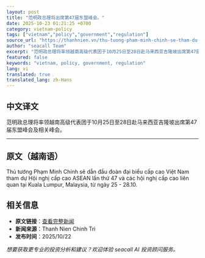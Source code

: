 ```yaml
---
layout: post
title: "范明政总理将出席第47届东盟峰会。"
date: 2025-10-23 01:21:25 +0700
category: vietnam-policy
tags: ["vietnam","policy","government","regulation"]
source_url: "https://thanhnien.vn/thu-tuong-pham-minh-chinh-se-tham-du-hoi-nghi-cap-cao-asean-lan-thu-47-185251022161835455.htm"
author: "seacall Team"
excerpt: "范明政总理将率领越南高级代表团于10月25日至28日赴马来西亚吉隆坡出席第47届东盟峰会及相关峰会。..."
featured: false
keywords: "vietnam, policy, government, regulation"
lang: vi
translated: true
translated_lang: zh-Hans
---
```


## 中文译文

范明政总理将率领越南高级代表团于10月25日至28日赴马来西亚吉隆坡出席第47届东盟峰会及相关峰会。

---

## 原文（越南语）

Thủ tướng Phạm Minh Ch&iacute;nh sẽ dẫn đầu đo&agrave;n đại biểu cấp cao Việt Nam tham dự Hội nghị cấp cao ASEAN lần thứ 47 v&agrave; c&aacute;c hội nghị cấp cao li&ecirc;n quan tại Kuala Lumpur, Malaysia, từ ng&agrave;y 25 - 28.10.

## 相关信息

- **原文链接**：[查看完整新闻](https://thanhnien.vn/thu-tuong-pham-minh-chinh-se-tham-du-hoi-nghi-cap-cao-asean-lan-thu-47-185251022161835455.htm)
- **新闻来源**：Thanh Nien Chinh Tri
- **发布时间**：2025/10/22

*想要获取更专业的投资分析和建议？欢迎体验 seacall AI 投资顾问服务。*